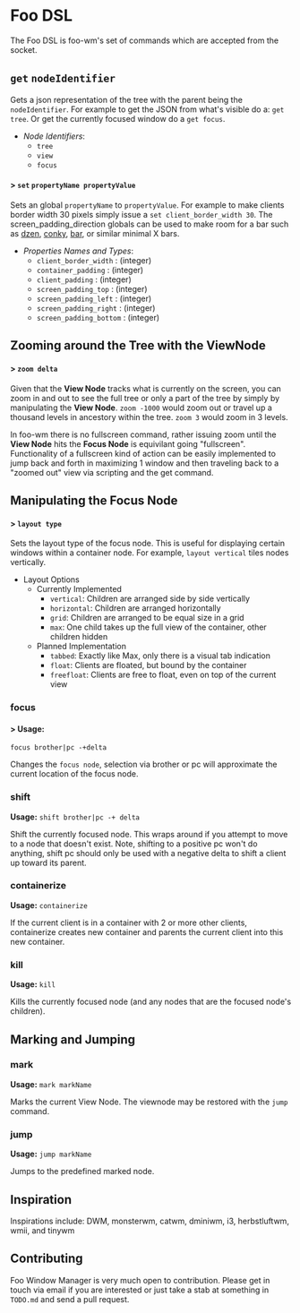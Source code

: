 Foo DSL
======
The Foo DSL is foo-wm's set of commands which are accepted from the socket.

## `get` `nodeIdentifier`
Gets a json representation of the tree with the parent being the `nodeIdentifier`. For example to get the JSON from what's visible do a: `get tree`. Or get the currently focused window do a `get focus`.

- *Node Identifiers*:
    * `tree`
    * `view`
    * `focus`

#### > `set` `propertyName propertyValue`
Sets an global `propertyName` to `propertyValue`.  For example to make clients border width 30 pixels simply issue a `set client_border_width 30`. The screen_padding_direction globals can be used to make room for a bar such as [dzen](), [conky](), [bar](), or similar minimal X bars.

- *Properties Names and Types*:
    * `client_border_width` : (integer)
    * `container_padding` : (integer)
    * `client_padding` : (integer)
    * `screen_padding_top` : (integer)
    * `screen_padding_left` : (integer)
    * `screen_padding_right` : (integer)
    * `screen_padding_bottom` : (integer)

## Zooming around the Tree with the **ViewNode**
#### > `zoom delta`
Given that the **View Node** tracks what is currently on the screen, you can zoom in and out to see the full tree or only a part of the tree by simply by manipulating the **View Node**. `zoom -1000` would zoom out or travel up a thousand levels in ancestory within the tree. `zoom 3` would zoom in 3 levels. 

In foo-wm there is no fullscreen command, rather issuing zoom until the **View Node** hits the **Focus Node** is equivilant going "fullscreen". Functionality of a fullscreen kind of action can be easily implemented to jump back and forth in maximizing 1 window and then traveling back to a "zoomed out" view via scripting and the get command.


## Manipulating the **Focus Node**
#### > `layout type`
Sets the layout type of the focus node. This is useful for displaying certain windows within a container node. For example, `layout vertical` tiles nodes vertically.

* Layout Options
    - Currently Implemented
        * `vertical`: Children are arranged side by side vertically
        * `horizontal`: Children are arranged horizontally
        * `grid`: Children are arranged to be equal size in a grid	
        * `max`: One child takes up the full view of the container, other children hidden
    * Planned Implementation
        * `tabbed`: Exactly like Max, only there is a visual tab indication
        * `float`: Clients are floated, but bound by the container
        * `freefloat`: Clients are free to float, even on top of the current view


### focus 
#### > **Usage:**
`focus brother|pc -+delta`

Changes the `focus node`, selection via brother or pc will approximate the current location of the focus node.

### shift 
**Usage:**
`shift brother|pc -+ delta`

Shift the currently focused node. This wraps around if you attempt to move to a node that doesn't exist. Note, shifting to a positive pc won't do anything, shift pc should only be used with a negative delta to shift a client up toward its parent.

### containerize
**Usage:**
`containerize`

If the current client is in a container with 2 or more other clients, containerize creates  new container and parents the current client into this new container.

### kill
**Usage:**
`kill`

Kills the currently focused node (and any nodes that are the focused node's children).


## Marking and Jumping 
### mark
**Usage:**
`mark markName`

Marks the current View Node. The viewnode may be restored with the `jump` command.

### jump
**Usage:**
`jump markName`

Jumps to the predefined marked node.

Inspiration
-----------
Inspirations include: 
DWM, monsterwm, catwm, dminiwm, i3, herbstluftwm, wmii, and tinywm

Contributing
------------
Foo Window Manager is very much open to contribution. Please get in touch via email if you are interested or just take a stab at something in `TODO.md` and send a pull request.
